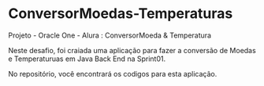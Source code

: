 # ConversorMoedas-Temperaturas
Projeto - Oracle One - Alura :  ConversorMoeda & Temperatura

Neste desafio, foi craiada uma aplicação para fazer a conversão de Moedas e Temperaturuas 
em Java Back End na Sprint01.

No repositório, você encontrará os codigos para esta aplicação. 

